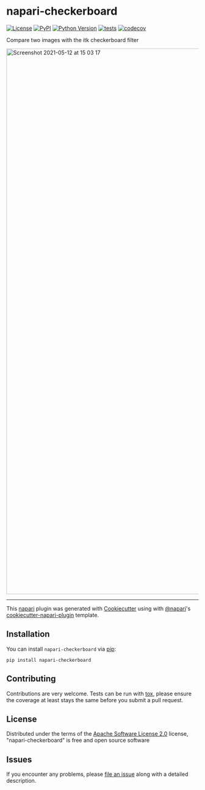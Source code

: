 # napari-checkerboard

[![License](https://img.shields.io/pypi/l/napari-checkerboard.svg?color=green)](https://github.com/ViktorvdValk/napari-checkerboard/raw/master/LICENSE)
[![PyPI](https://img.shields.io/pypi/v/napari-checkerboard.svg?color=green)](https://pypi.org/project/napari-checkerboard)
[![Python Version](https://img.shields.io/pypi/pyversions/napari-checkerboard.svg?color=green)](https://python.org)
[![tests](https://github.com/ViktorvdValk/napari-checkerboard/workflows/tests/badge.svg)](https://github.com/ViktorvdValk/napari-checkerboard/actions)
[![codecov](https://codecov.io/gh/ViktorvdValk/napari-checkerboard/branch/master/graph/badge.svg)](https://codecov.io/gh/ViktorvdValk/napari-checkerboard)

Compare two images with the itk checkerboard filter


<img width="1430" alt="Screenshot 2021-05-12 at 15 03 17" src="https://user-images.githubusercontent.com/33719474/117979519-48bd4680-b333-11eb-874c-d9ec09681d93.png">


----------------------------------

This [napari] plugin was generated with [Cookiecutter] using with [@napari]'s [cookiecutter-napari-plugin] template.

<!--
Don't miss the full getting started guide to set up your new package:
https://github.com/napari/cookiecutter-napari-plugin#getting-started

and review the napari docs for plugin developers:
https://napari.org/docs/plugins/index.html
-->

## Installation

You can install `napari-checkerboard` via [pip]:

    pip install napari-checkerboard

## Contributing

Contributions are very welcome. Tests can be run with [tox], please ensure
the coverage at least stays the same before you submit a pull request.

## License

Distributed under the terms of the [Apache Software License 2.0] license,
"napari-checkerboard" is free and open source software

## Issues

If you encounter any problems, please [file an issue] along with a detailed description.

[napari]: https://github.com/napari/napari
[Cookiecutter]: https://github.com/audreyr/cookiecutter
[@napari]: https://github.com/napari
[MIT]: http://opensource.org/licenses/MIT
[BSD-3]: http://opensource.org/licenses/BSD-3-Clause
[GNU GPL v3.0]: http://www.gnu.org/licenses/gpl-3.0.txt
[GNU LGPL v3.0]: http://www.gnu.org/licenses/lgpl-3.0.txt
[Apache Software License 2.0]: http://www.apache.org/licenses/LICENSE-2.0
[Mozilla Public License 2.0]: https://www.mozilla.org/media/MPL/2.0/index.txt
[cookiecutter-napari-plugin]: https://github.com/napari/cookiecutter-napari-plugin
[file an issue]: https://github.com/ViktorvdValk/napari-checkerboard/issues
[napari]: https://github.com/napari/napari
[tox]: https://tox.readthedocs.io/en/latest/
[pip]: https://pypi.org/project/pip/
[PyPI]: https://pypi.org/

